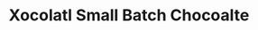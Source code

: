 ---
title: "Xocolatl Small Batch Chocoalte"
url: /atlanta/xocolatl-small-batch-chocoalte/
shop: chocolate
---
